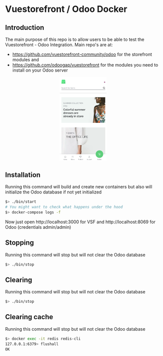 # Vuestorefront / Odoo Docker

## Introduction

The main purpose of this repo is to allow users to be able to test the Vuestorefront - Odoo Integration.
Main repo's are at:

* https://github.com/vuestorefront-community/odoo for the storefront modules and 
* https://github.com/odoogap/vuestorefront for the modules you need to install on your Odoo server


<div align="center">
  <img src="vsf-odoo.png" alt="Vue Storefront" width="30%"/>
</div>


## Installation

Running this command will build and create new containers but also will initialize the Odoo database if not yet initialized

```bash
$> ./bin/start
# You might want to check what happens under the hood
$> docker-compose logs -f
```

Now just open http://localhost:3000 for VSF and http://localhost:8069 for Odoo (credentials admin/admin)


## Stopping

Running this command will stop but will not clear the Odoo database

```bash
$> ./bin/stop
```

## Clearing

Running this command will stop but will not clear the Odoo database

```bash
$> ./bin/stop
```

## Clearing cache

Running this command will stop but will not clear the Odoo database

```bash
$> docker exec -it redis redis-cli
127.0.0.1:6379> flushall
OK
```

